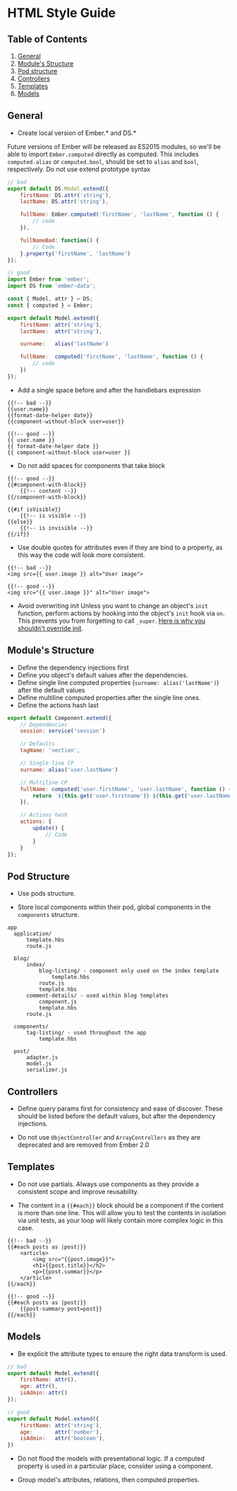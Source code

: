 # HTML Style Guide

## Table of Contents

1. [General](#general)
1. [Module's Structure](#modules-structure)
1. [Pod structure](#pod-structure)
1. [Controllers](#controllers)
1. [Templates](#templates)
1. [Models](#models)

## General

* Create local version of Ember.* and DS.*

Future versions of Ember will be released as ES2015 modules, so we'll be able to import `Ember.computed` directly as computed. This includes `computed.alias` or `computed.bool`, should be set to `alias` and `bool`, respectively. Do not use extend prototype syntax

```javascript
// bad
export default DS.Model.extend({
    firstName: DS.attr('string'),
    lastName: DS.attr('string'),

    fullName: Ember.computed('firstName', 'lastName', function () {
        // code
    }),

    fullNameBad: function() {
        // Code
    }.property('firstName', 'lastName')
});

// good
import Ember from 'ember';
import DS from 'ember-data';

const { Model, attr } = DS;
const { computed } = Ember;

export default Model.extend({
    firstName: attr('string'),
    lastName:  attr('string'),

    surname:   alias('lastName')

    fullName:  computed('firstName', 'lastName', function () {
        // code
    })
});
```

* Add a single space before and after the handlebars expression

```htmlbars
{{!-- bad --}}
{{user.name}}
{{format-date-helper date}}
{{component-without-block user=user}}

{{!-- good --}}
{{ user.name }}
{{ format-date-helper date }}
{{ component-without-block user=user }}
```

* Do not add spaces for components that take block

```htmlbars
{{!-- good --}}
{{#component-with-block}}
    {{!-- content --}}
{{/component-with-block}}

{{#if isVisible}}
    {{!-- is visible --}}
{{else}}
    {{!-- is invisible --}}
{{/if}}
```

* Use double quotes for attributes even if they are bind to a property, as this way
  the code will look more consistent.

```htmlbars
{{!-- bad --}}
<img src={{ user.image }} alt="User image">

{{!-- good --}}
<img src="{{ user.image }}" alt="User image">
```

* Avoid overwriting init Unless you want to change an object's `init` function,
  perform actions by hooking into the object's `init` hook via `on`.
  This prevents you from forgetting to call `_super`.
  [Here is why you shouldn't override init](http://reefpoints.dockyard.com/2014/04/28/dont-override-init.html).

## Module's Structure

* Define the dependency injections first
* Define you object's default values after the dependencies.
* Define single line computed properties (`surname: alias('lastName')`) after the default values
* Define multiline computed properties after the single line ones.
* Define the actions hash last

```javascript
export default Component.extend({
    // Dependencies
    session: service('session')

    // Defaults
    tagName: 'section',

    // Single line CP
    surname: alias('user.lastName')

    // Multiline CP
    fullName: computed('user.firstName', 'user.lastName', function () {
        return `${this.get('user.firstname')} ${this.get('user.lastName')}`;
    }),

    // Actions hash
    actions: {
        update() {
            // Code
        }
    }
});
```

## Pod Structure

* Use pods structure.

* Store local components within their pod, global components in the `components` structure.

```
app
  application/
      template.hbs
      route.js

  blog/
      index/
          blog-listing/ - component only used on the index template
              template.hbs
          route.js
          template.hbs
      comment-details/ - used within blog templates
          component.js
          template.hbs
      route.js

  components/
      tag-listing/ - used throughout the app
          template.hbs

  post/
      adapter.js
      model.js
      serializer.js
```

## Controllers

* Define query params first for consistency and ease of discover. These should be listed
  before the default values, but after the dependency injections.

* Do not use `ObjectController` and `ArrayControllers` as they are deprecated and are
  removed from Ember 2.0

## Templates

* Do not use partials. Always use components as they provide a consistent scope and improve
  reusability.

* The content in a `{{#each}}` block should be a component if the content is more than one line. This will allow you to test the contents in isolation via unit tests, as your loop will likely contain more complex logic in this case.

```htmlbars
{{!-- bad --}}
{{#each posts as |post|}}
    <article>
        <img src="{{post.image}}">
        <h1>{{post.title}}</h2>
        <p>{{post.summar}}</p>
    </article>
{{/each}}

{{!-- good --}}
{{#each posts as |post|}}
    {{post-summary post=post}}
{{/each}}
```

## Models

* Be explicit the attribute types to ensure the right data transform is used.

```javascript
// bad
export default Model.extend({
    firstName: attr(),
    age: attr(),
    isAdmin: attr()
});

// good
export default Model.extend({
    firstName: attr('string'),
    age:       attr('number'),
    isAdmin:   attr('boolean'),
})
```

* Do not flood the models with presentational logic. If a computed property is used
  in a particular place, consider using a component.

* Group model's attributes, relations, then computed properties.
